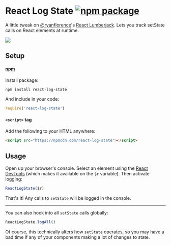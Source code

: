 # React Log State [![npm package][npm-badge]][npm]

[npm-badge]: https://img.shields.io/npm/v/react-log-state.svg?style=flat-square
[npm]: https://www.npmjs.org/package/react-log-state

A little tweak on [@ryanflorence](https://github.com/ryanflorence)'s [React Lumberjack](https://github.com/ryanflorence/react-lumberjack). Lets you track setState calls on React elements at runtime.

![](http://i.imgur.com/8BmfFyt.png)

## Setup

#### [npm](https://www.npmjs.com)
Install package:
```
npm install react-log-state
```
And include in your code:
```js
require('react-log-state')
```

#### `<script>` tag
Add the following to your HTML anywhere:
```html
<script src="https://npmcdn.com/react-log-state"></script>
```

## Usage

Open up your browser's console. Select an element using the [React DevTools](https://github.com/facebook/react-devtools) (which makes it available on the `$r` variable). Then activate logging:
```js
ReactLogState($r)
```
That's it! Any calls to `setState` will be logged in the console.

---

You can also hook into all `setState` calls globally:
```js
ReactLogState.logAll()
```
Of course, this technically alters how `setState` operates, so you may have a bad time if any of your components making a lot of changes to state.
